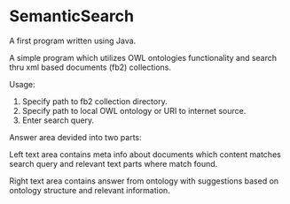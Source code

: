 # SemanticSearch
A first program written using Java.

A simple program which utilizes OWL ontologies functionality and search thru xml based documents (fb2) collections.

Usage:
1. Specify path to fb2 collection directory.
2. Specify path to local OWL ontology or URI to internet source.
3. Enter search query.

 Answer area devided into two parts:

Left text area contains meta info about documents which content matches search query and relevant text parts where match found.

Right text area contains answer from ontology with suggestions based on ontology structure and relevant information.
